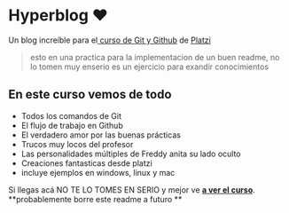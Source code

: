 # Hyperblog ❤

Un blog increíble para el[ curso de Git y Github](https://platzi.com/cursos/git-github/ " curso de Git y Github") de [Platzi](https://platzi.com/ "Platzi")

> esto en una practica para la implementacion de un buen readme, no lo tomen muy enserio es un ejercicio para exandir conocimientos

## En este curso vemos de todo

- Todos los comandos de Git
- El flujo de trabajo en Github
- El verdadero amor por las buenas prácticas
- Trucos muy locos del profesor
- Las personalidades múltiples de Freddy anita su lado oculto
- Creaciones fantasticas desde platzi
- incluye ejemplos en windows, linux y mac

Si llegas acá NO TE LO TOMES EN SERIO y mejor ve [**a ver el curso**](https://platzi.com/cursos/git-github/ "a ver el curso").
**probablemente borre este readme a futuro **
